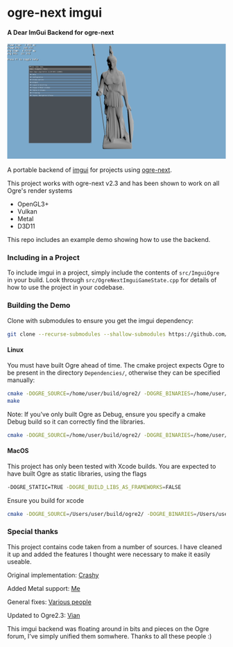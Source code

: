 # ogre-next imgui

#### A Dear ImGui Backend for ogre-next

![Screenshot](/extra/screenshot.png "Screenshot")

A portable backend of [imgui](https://github.com/ocornut/imgui/) for projects using [ogre-next](https://github.com/OGRECave/ogre-next).

This project works with ogre-next v2.3 and has been shown to work on all Ogre's render systems

 * OpenGL3+
 * Vulkan
 * Metal
 * D3D11

This repo includes an example demo showing how to use the backend.

### Including in a Project
To include imgui in a project, simply include the contents of ```src/ImguiOgre``` in your build.
Look through ```src/OgreNextImguiGameState.cpp``` for details of how to use the project in your codebase.

### Building the Demo

Clone with submodules to ensure you get the imgui dependency:
```bash
git clone --recurse-submodules --shallow-submodules https://github.com/edherbert/ogre-next-imgui.git
```

#### Linux
You must have built Ogre ahead of time.
The cmake project expects Ogre to be present in the directory ```Dependencies/```, otherwise they can be specified manually:

```bash
cmake -DOGRE_SOURCE=/home/user/build/ogre2/ -DOGRE_BINARIES=/home/user/build/ogre2/build/Debug/ ..
make
```

Note: If you've only built Ogre as Debug, ensure you specify a cmake Debug build so it can correctly find the libraries.
```bash
cmake -DOGRE_SOURCE=/home/user/build/ogre2/ -DOGRE_BINARIES=/home/user/build/ogre2/build/Debug/ -DCMAKE_BUILD_TYPE=Debug ..
```

#### MacOS
This project has only been tested with Xcode builds.
You are expected to have built Ogre as static libraries, using the flags

```bash
-DOGRE_STATIC=TRUE -DOGRE_BUILD_LIBS_AS_FRAMEWORKS=FALSE
```

Ensure you build for xcode
```bash
cmake -DOGRE_SOURCE=/Users/user/build/ogre2/ -DOGRE_BINARIES=/Users/user/build/ogre2/build/Debug/ -GXcode ..
```

### Special thanks
This project contains code taken from a number of sources.
I have cleaned it up and added the features I thought were necessary to make it easily useable.

Original implementation: [Crashy](https://forums.ogre3d.org/viewtopic.php?t=89081)

Added Metal support: [Me](https://forums.ogre3d.org/viewtopic.php?t=94958)

General fixes: [Various people](https://forums.ogre3d.org/viewtopic.php?t=93889)

Updated to Ogre2.3: [Vian](https://forums.ogre3d.org/viewtopic.php?t=96798)

This imgui backend was floating around in bits and pieces on the Ogre forum, I've simply unified them somwhere.
Thanks to all these people :)